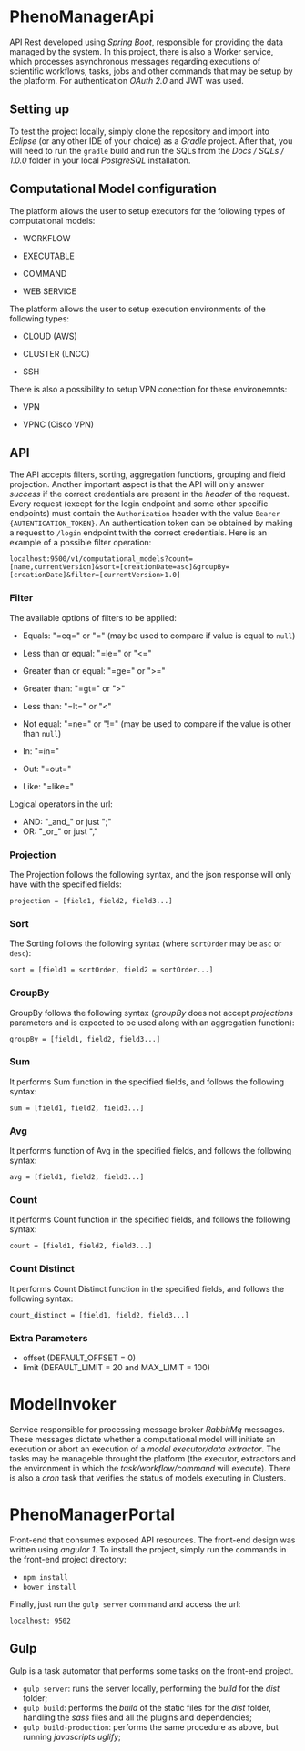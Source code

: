 # PhenoManagerApi

API Rest developed using *Spring Boot*, responsible for providing the data managed by the system.
In this project, there is also a Worker service, which processes asynchronous messages regarding executions of scientific workflows, tasks, jobs and other commands that may be setup by the platform. For authentication *OAuth 2.0* and JWT was used.


## Setting up

To test the project locally, simply clone the repository and import into *Eclipse* (or any other IDE of your choice) as a *Gradle* project.
After that, you will need to run the `gradle` build and run the SQLs from the *Docs / SQLs / 1.0.0* folder in your local *PostgreSQL* installation.

## Computational Model configuration

The platform allows the user to setup executors for the following types of computational models:

- WORKFLOW

- EXECUTABLE

- COMMAND

- WEB SERVICE

The platform allows the user to setup execution environments of the following types:

- CLOUD (AWS)

- CLUSTER (LNCC)

- SSH

There is also a possibility to setup VPN conection for these environemnts:

- VPN

- VPNC (Cisco VPN)

## API

The API accepts filters, sorting, aggregation functions, grouping and field projection.
Another important aspect is that the API will only answer *success* if the correct credentials are present in the *header* of the request.
Every request (except for the login endpoint and some other specific endpoints) must contain the `Authorization` header with the value `Bearer {AUTENTICATION_TOKEN}`.
An authentication token can be obtained by making a request to `/login` endpoint twith the correct credentials.
Here is an example of a possible filter operation:

`localhost:9500/v1/computational_models?count=[name,currentVersion]&sort=[creationDate=asc]&groupBy=[creationDate]&filter=[currentVersion>1.0]`

### Filter
The available options of filters to be applied:

- Equals: "=eq=" or "=" (may be used to compare if value is equal to `null`)

- Less than or equal: "=le=" or "<="

- Greater than or equal: "=ge=" or ">="

- Greater than: "=gt=" or ">"

- Less than: "=lt=" or "<"

- Not equal: "=ne=" or "!=" (may be used to compare if the value is other than `null`)

- In: "=in="

- Out: "=out="

- Like: "=like="

Logical operators in the url:

- AND: "\_and\_" or just ";"
- OR: "\_or\_" or just ","

### Projection
The Projection follows the following syntax, and the json response will only have with the specified fields:

`projection = [field1, field2, field3...]`

### Sort
The Sorting follows the following syntax (where `sortOrder` may be `asc` or `desc`):

`sort = [field1 = sortOrder, field2 = sortOrder...]`

### GroupBy
GroupBy follows the following syntax (*groupBy* does not accept *projections* parameters and is expected to be used along with an aggregation function):

`groupBy = [field1, field2, field3...]`

### Sum
It performs Sum function in the specified fields, and follows the following syntax:

`sum = [field1, field2, field3...]`

### Avg
It performs function of Avg in the specified fields, and follows the following syntax:

`avg = [field1, field2, field3...]`

### Count
It performs Count function in the specified fields, and follows the following syntax:

`count = [field1, field2, field3...]`

### Count Distinct
It performs Count Distinct function in the specified fields, and follows the following syntax:

`count_distinct = [field1, field2, field3...]`

### Extra Parameters
- offset (DEFAULT_OFFSET = 0)
- limit (DEFAULT_LIMIT = 20 and MAX_LIMIT = 100)

# ModelInvoker

Service responsible for processing message broker *RabbitMq* messages. These messages dictate whether a computational model will initiate an execution or abort an execution of a *model executor/data extractor*.
The tasks may be manageble throught the platform (the executor, extractors and the environment in which the *task/workflow/command* will execute).
There is also a *cron* task that verifies the status of models executing in Clusters.

# PhenoManagerPortal

Front-end that consumes exposed API resources. The front-end design was written using *angular 1*.
To install the project, simply run the commands in the front-end project directory:

- `npm install`
- `bower install`

Finally, just run the `gulp server` command and access the url:

`localhost: 9502`

## Gulp

Gulp is a task automator that performs some tasks on the front-end project.

- `gulp server`: runs the server locally, performing the *build* for the *dist* folder;
- `gulp build`: performs the *build* of the static files for the *dist* folder, handling the *sass* files and all the plugins and dependencies;
- `gulp build-production`: performs the same procedure as above, but running *javascripts uglify*;
